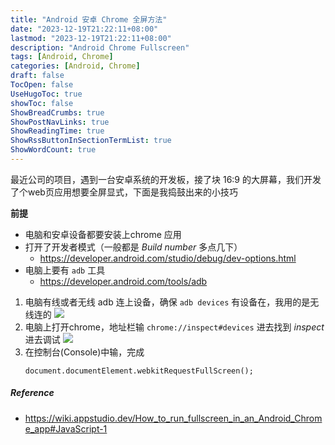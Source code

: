 ```yaml
---
title: "Android 安卓 Chrome 全屏方法"
date: "2023-12-19T21:22:11+08:00"
lastmod: "2023-12-19T21:22:11+08:00"
description: "Android Chrome Fullscreen"
tags: [Android, Chrome]
categories: [Android, Chrome]
draft: false
TocOpen: false
UseHugoToc: true
showToc: false
ShowBreadCrumbs: true
ShowPostNavLinks: true
ShowReadingTime: true
ShowRssButtonInSectionTermList: true
ShowWordCount: true
---
```


最近公司的项目，遇到一台安卓系统的开发板，接了块 16:9 的大屏幕，我们开发了个web页应用想要全屏显式，下面是我捣鼓出来的小技巧

**前提**

- 电脑和安卓设备都要安装上chrome 应用
- 打开了开发者模式（一般都是 _Build number_ 多点几下）
  - https://developer.android.com/studio/debug/dev-options.html
- 电脑上要有 `adb` 工具
  - https://developer.android.com/tools/adb

1.  电脑有线或者无线 adb 连上设备，确保 `adb devices` 有设备在，我用的是无线连的
    ![](../images/image_20241219210427.png)
2.  电脑上打开chrome，地址栏输 `chrome://inspect#devices` 进去找到 _inspect_ 进去调试
    ![](../images/image_20241219211144.png)
3.  在控制台(Console)中输，完成
    ```
    document.documentElement.webkitRequestFullScreen();
    ```

##### Reference

- https://wiki.appstudio.dev/How_to_run_fullscreen_in_an_Android_Chrome_app#JavaScript-1
